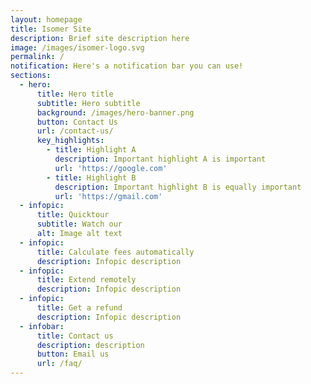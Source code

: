 ```yaml
---
layout: homepage
title: Isomer Site
description: Brief site description here
image: /images/isomer-logo.svg
permalink: /
notification: Here's a notification bar you can use!
sections:
  - hero:
      title: Hero title
      subtitle: Hero subtitle
      background: /images/hero-banner.png
      button: Contact Us
      url: /contact-us/
      key_highlights:
        - title: Highlight A
          description: Important highlight A is important
          url: 'https://google.com'
        - title: Highlight B
          description: Important highlight B is equally important
          url: 'https://gmail.com'
  - infopic:
      title: Quicktour
      subtitle: Watch our
      alt: Image alt text
  - infopic:
      title: Calculate fees automatically
      description: Infopic description
  - infopic:
      title: Extend remotely
      description: Infopic description
  - infopic:
      title: Get a refund
      description: Infopic description
  - infobar:
      title: Contact us
      description: description
      button: Email us
      url: /faq/
---
```

